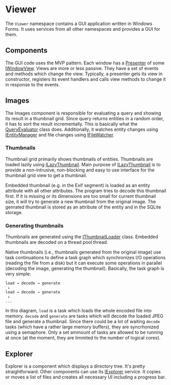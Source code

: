 # Viewer

The `Viewer` namespace contains a GUI application written in Windows Forms. It uses services from all other namespaces and provides a GUI for them.

## Components

The GUI code uses the MVP pattern. Each window has a [Presenter](xref:Viewer.Core.UI.Presenter) of some [IWindowView](xref:Viewer.Core.UI.IWindowView). Views are more or less passive. They have a set of events and methods which change the view. Typically, a presenter gets its view in constructor, registers its event handlers and calls view methods to change it in response to the events.

## Images 

The Images component is responsible for evaluating a query and showing its result in a thumbnail grid. Since query returns entities in a random order, it has to sort the result incrementally. This is basically what the [QueryEvaluator](xref:Viewer.UI.Images.QueryEvaluator) class does. Additionally, it watches entity changes using [IEntityManager](xref:Viewer.Data.IEntityManager) and file changes using [IFileWatcher](xref:Viewer.IO.IFileWatcher).

### Thumbnails

Thumbnail grid primarily shows thumbnails of entities. Thumbnails are loaded lazily using [ILazyThumbnail](xref:Viewer.UI.Images.ILazyThumbnail). Main purpose of [ILazyThumbnail](xref:Viewer.UI.Images.ILazyThumbnail) is to provide a non-intrusive, non-blocking and easy to use interface for the thumbnail grid view to get a thumbnail. 

Embedded thumbnail (e.g. in the Exif segment) is loaded as an entity attribute with all other attributes. The program tries to decode this thumbnail first. If it is missing or its dimensions are too small for current thumbnail size, it will try to generate a new thumbnail from the original image. The genrated thumbnail is stored as an attribute of the entity and in the SQLite storage.

### Generating thumbnails

Thumbnails are generated using the [IThumbnailLoader](xref:Viewer.UI.Images.IThumbnailLoader) class. Embedded thumbnails are decoded on a thread pool thread. 

Native thumbnails (i.e., thumbnails generated from the original image) use task continuations to define a task graph which synchronizes I/O operations (reading the file from a disk) but it can execute some operations in parallel (decoding the image, generating the thumbnail). Basically, the task graph is very simple:

```
load → decode → generate
 ↓
load → decode → generate
 ↓
...
```

In this diagram, `load` is a task which loads the whole encoded file into memory. `decode` and `generate` are tasks which will decode the loaded JPEG file and generate a thumbnail. Since there could be a lot of waiting `decode` tasks (which have a rather large memory buffers), they are syncrhonized using a semaphore. Only a set ammount of tasks are allowed to be running at once (at the moment, they are limmited to the number of logical cores).

## Explorer

Explorer is a component which displays a directory tree. It's pretty straightforward. Other components can use its [IExplorer](xref:Viewer.UI.Explorer.IExplorer) service. It copies or moves a list of files and creates all necessary UI including a progress bar.